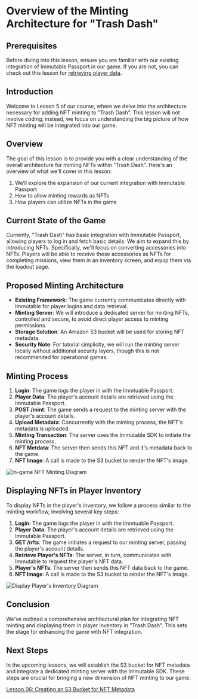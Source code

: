 # Overview of the Minting Architecture for "Trash Dash"

## Prerequisites
Before diving into this lesson, ensure you are familiar with our existing integration of Immutable Passport in our game. If you are not, you can check out this lesson for [retrieving player data](../04-retrieve-player-data-and-logout/README.md).


## Introduction
Welcome to Lesson 5 of our course, where we delve into the architecture necessary for adding NFT minting to "Trash Dash". This lesson will not involve coding; instead, we focus on understanding the big picture of how NFT minting will be integrated into our game.

## Overview

The goal of this lesson is to provide you with a clear understanding of the overall architecture for minting NFTs within "Trash Dash". Here's an overview of what we'll cover in this lesson:

1. We’ll explore the expansion of our current integration with Immutable Passport
2. How to allow minting rewards as NFTs
3. How players can utilize NFTs in the game

## Current State of the Game
Currently, "Trash Dash" has basic integration with Immutable Passport, allowing players to log in and fetch basic details. We aim to expand this by introducing NFTs. Specifically, we'll focus on converting accessories into NFTs. Players will be able to receive these accessories as NFTs for completing missions, view them in an inventory screen, and equip them via the loadout page.

## Proposed Minting Architecture
- **Existing Framework**: The game currently communicates directly with Immutable for player logins and data retrieval.
- **Minting Server**: We will introduce a dedicated server for minting NFTs, controlled and secure, to avoid direct player access to minting permissions.
- **Storage Solution**: An Amazon S3 bucket will be used for storing NFT metadata.
- **Security Note**: For tutorial simplicity, we will run the minting server locally without additional security layers, though this is not recommended for operational games.

## Minting Process
1. **Login**: The game logs the player in with the Immtuable Passport.
2. **Player Data**: The player's account details are retrieved using the Immutable Passport.
3. **POST /mint**: The game sends a request to the minting server with the player's account details.
4. **Upload Metadata**: Concurrently with the minting process, the NFT's metadata is uploaded.
5. **Minting Transaction**: The server uses the Immutable SDK to initiate the minting process.
6. **NFT Metdata**: The server then sends this NFT and it's metadata back to the game.
7. **NFT Image**: A call is made to the S3 bucket to render the NFT's image.

![In-game NFT Minting Diagram](./‎MintingArchitecture.‎002.png)

## Displaying NFTs in Player Inventory
To display NFTs in the player's inventory, we follow a process similar to the minting workflow, involving several key steps:
1. **Login**: The game logs the player in with the Immtuable Passport.
2. **Player Data**: The player's account details are retrieved using the Immutable Passport.
3. **GET /nfts**: The game initiates a request to our minting server, passing the player's account details.
4. **Retrieve Player's NFTs**: The server, in turn, communicates with Immutable to request the player's NFT data.
5. **Player's NFTs**: The server then sends this NFT data back to the game.
6. **NFT Image**: A call is made to the S3 bucket to render the NFT's image.

![Display Player's Inventory Diagram](./‎MintingArchitecture.‎003.png)

## Conclusion
We've outlined a comprehensive architectural plan for integrating NFT minting and displaying them in player inventory in "Trash Dash". This sets the stage for enhancing the game with NFT integration.

## Next Steps
In the upcoming lessons, we will establish the S3 bucket for NFT metadata and integrate a dedicated minting server with the Immutable SDK. These steps are crucial for bringing a new dimension of NFT minting to our game.

[Lesson 06: Creating an S3 Bucket for NFT Metadata](../06-Creating-an-S3-Bucket-for-NFT-Metadata/README.md)
